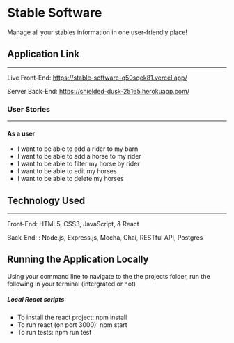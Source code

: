 # Stable Software

Manage all your stables information in one user-friendly place!

## Application Link

---

Live Front-End: https://stable-software-q59sqek81.vercel.app/

Server Back-End: https://shielded-dusk-25165.herokuapp.com/

### User Stories

---

#### As a user

- I want to be able to add a rider to my barn
- I want to be able to add a horse to my rider
- I want to be able to filter my horse by rider
- I want to be able to edit my horses
- I want to be able to delete my horses

## Technology Used

---

Front-End: HTML5, CSS3, JavaScript, & React

Back-End: : Node.js, Express.js, Mocha, Chai, RESTful API, Postgres

## Running the Application Locally

Using your command line to navigate to the the projects folder, run the following in your terminal (intergrated or not)

##### Local React scripts

- To install the react project: npm install
- To run react (on port 3000): npm start
- To run tests: npm run test
